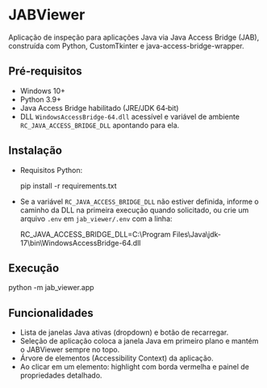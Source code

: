 JABViewer
=========

Aplicação de inspeção para aplicações Java via Java Access Bridge (JAB),
construída com Python, CustomTkinter e java-access-bridge-wrapper.

Pré‑requisitos
--------------
- Windows 10+
- Python 3.9+
- Java Access Bridge habilitado (JRE/JDK 64‑bit)
- DLL `WindowsAccessBridge-64.dll` acessível e variável de ambiente
  `RC_JAVA_ACCESS_BRIDGE_DLL` apontando para ela.

Instalação
----------
- Requisitos Python:

  pip install -r requirements.txt

- Se a variável `RC_JAVA_ACCESS_BRIDGE_DLL` não estiver definida, informe o
  caminho da DLL na primeira execução quando solicitado, ou crie um arquivo
  `.env` em `jab_viewer/.env` com a linha:

  RC_JAVA_ACCESS_BRIDGE_DLL=C:\\Program Files\\Java\\jdk-17\\bin\\WindowsAccessBridge-64.dll

Execução
--------

  python -m jab_viewer.app

Funcionalidades
---------------
- Lista de janelas Java ativas (dropdown) e botão de recarregar.
- Seleção de aplicação coloca a janela Java em primeiro plano e mantém o
  JABViewer sempre no topo.
- Árvore de elementos (Accessibility Context) da aplicação.
- Ao clicar em um elemento: highlight com borda vermelha e painel de
  propriedades detalhado.

